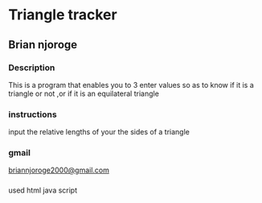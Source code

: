 # Triangle tracker
## Brian njoroge
### Description
This is a program that enables you to 3 enter values so as to know if it is a triangle or not ,or if it is an equilateral triangle

### instructions
input the relative lengths of your the sides of a triangle
### gmail
briannjoroge2000@gmail.com
###
used html
java script
